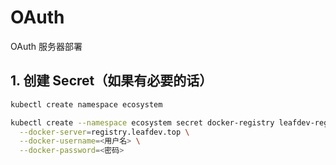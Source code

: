 # OAuth

OAuth 服务器部署

## 1. 创建 Secret（如果有必要的话）

```bash
kubectl create namespace ecosystem

kubectl create --namespace ecosystem secret docker-registry leafdev-registry    \
  --docker-server=registry.leafdev.top \
  --docker-username=<用户名> \
  --docker-password=<密码>
```
